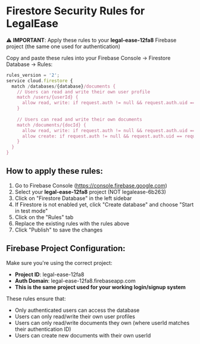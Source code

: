 # Firestore Security Rules for LegalEase

⚠️ **IMPORTANT**: Apply these rules to your **legal-ease-12fa8** Firebase project (the same one used for authentication)

Copy and paste these rules into your Firebase Console -> Firestore Database -> Rules:

```javascript
rules_version = '2';
service cloud.firestore {
  match /databases/{database}/documents {
    // Users can read and write their own user profile
    match /users/{userId} {
      allow read, write: if request.auth != null && request.auth.uid == userId;
    }
    
    // Users can read and write their own documents
    match /documents/{docId} {
      allow read, write: if request.auth != null && request.auth.uid == resource.data.userId;
      allow create: if request.auth != null && request.auth.uid == request.resource.data.userId;
    }
  }
}
```

## How to apply these rules:

1. Go to Firebase Console (https://console.firebase.google.com)
2. Select your **legal-ease-12fa8** project (NOT legalease-6b263)
3. Click on "Firestore Database" in the left sidebar
4. If Firestore is not enabled yet, click "Create database" and choose "Start in test mode"
5. Click on the "Rules" tab
6. Replace the existing rules with the rules above
7. Click "Publish" to save the changes

## Firebase Project Configuration:

Make sure you're using the correct project:
- **Project ID**: legal-ease-12fa8
- **Auth Domain**: legal-ease-12fa8.firebaseapp.com
- **This is the same project used for your working login/signup system**

These rules ensure that:
- Only authenticated users can access the database
- Users can only read/write their own user profiles
- Users can only read/write documents they own (where userId matches their authentication ID)
- Users can create new documents with their own userId